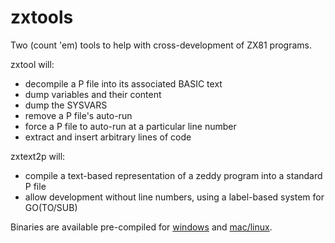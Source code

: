 # zxtools

Two (count 'em) tools to help with cross-development of ZX81 programs.

zxtool will:
* decompile a P file into its associated BASIC text
* dump variables and their content
* dump the SYSVARS
* remove a P file's auto-run
* force a P file to auto-run at a particular line number
* extract and insert arbitrary lines of code

zxtext2p will:
* compile a text-based representation of a zeddy program into a standard P file
* allow development without line numbers, using a label-based system for GO(TO/SUB)

Binaries are available pre-compiled for [windows](https://github.com/charlierobson/zxtools/tree/master/bin-win) and [mac/linux](https://github.com/charlierobson/zxtools/tree/master/bin-mac).
